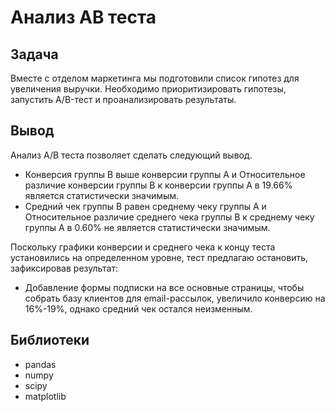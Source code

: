 # Анализ АВ теста
## Задача
Вместе с отделом маркетинга мы подготовили список гипотез для увеличения выручки.
Необходимо приоритизировать гипотезы, запустить A/B-тест и проанализировать результаты.

## Вывод
Анализ A/B теста позволяет сделать следующий вывод.
- Конверсия группы В выше конверсии группы А и Относительное различие конверсии группы B к конверсии группы А в 19.66% является статистически значимым.
- Средний чек группы В равен среднему чеку группы А и Относительное различие среднего чека группы B к среднему чеку группы А в 0.60% не является статистически значимым.

Поскольку графики конверсии и среднего чека к концу теста установились на определенном уровне, тест предлагаю остановить, зафиксировав результат: 

- Добавление формы подписки на все основные страницы, чтобы собрать базу клиентов для email-рассылок, увеличило конверсию на 16%-19%, однако средний чек остался неизменным.

## Библиотеки
- pandas
- numpy
- scipy
- matplotlib

